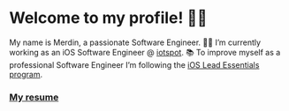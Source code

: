 # Welcome to my profile! 👋🏻 

My name is Merdin, a passionate Software Engineer. 👨‍💻 I’m currently working as an iOS Software Engineer @ [iotspot](http://iotspot.co). 📚 To improve myself as a professional Software Engineer I’m following the [iOS Lead Essentials program](https://iosacademy.essentialdeveloper.com/p/ios-lead-essentials/).

### [My resume](https://github.com/Merdin/Merdin/blob/master/resume.md)

